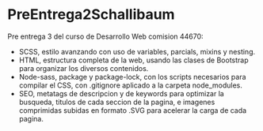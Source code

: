 # PreEntrega2Schallibaum
Pre entrega 3 del curso de Desarrollo Web comision 44670:
- SCSS, estilo avanzando con uso de variables, parcials, mixins y nesting.
- HTML, estructura completa de la web, usando las clases de Bootstrap para organizar los diversos contenidos.
- Node-sass, package y package-lock, con los scripts necesarios para compilar el CSS, con .gitignore aplicado a la carpeta node_modules.
- SEO, metatags de descripcion y de keywords para optimizar la busqueda, titulos de cada seccion de la pagina, e imagenes comprimidas subidas en formato .SVG para acelerar la carga de cada pagina.  